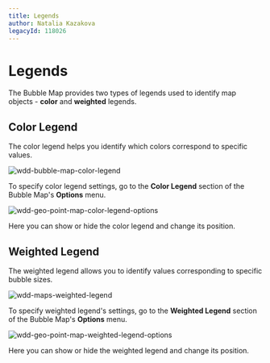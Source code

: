 ```yaml
---
title: Legends
author: Natalia Kazakova
legacyId: 118026
---
```

# Legends
The Bubble Map provides two types of legends used to identify map objects - **color** and **weighted** legends.

## Color Legend
The color legend helps you identify which colors correspond to specific values.

![wdd-bubble-map-color-legend](../../../../../images/img126751.png)

To specify color legend settings, go to the **Color Legend** section of the Bubble Map's **Options** menu.

![wdd-geo-point-map-color-legend-options](../../../../../images/img125505.png)

Here you can show or hide the color legend and change its position.

## Weighted Legend
The weighted legend allows you to identify values corresponding to specific bubble sizes.

![wdd-maps-weighted-legend](../../../../../images/img125465.png)

To specify weighted legend's settings, go to the **Weighted Legend** section of the Bubble Map's **Options** menu.

![wdd-geo-point-map-weighted-legend-options](../../../../../images/img125506.png)

Here you can show or hide the weighted legend and change its position.